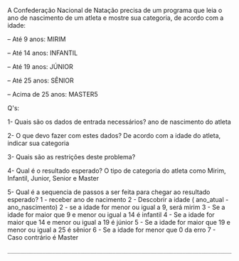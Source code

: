 A Confederação Nacional de Natação precisa de um programa que leia o ano de nascimento de um atleta e mostre sua categoria, de acordo com a idade:

– Até 9 anos: MIRIM

– Até 14 anos: INFANTIL

– Até 19 anos: JÚNIOR

– Até 25 anos: SÊNIOR

– Acima de 25 anos: MASTER5 


Q's:

1- Quais são os dados de entrada necessários?
    ano de nascimento do atleta

2- O que devo fazer com estes dados?
    De acordo com a idade do atleta, indicar sua categoria

3- Quais são as restrições deste problema?
    
4- Qual é o resultado esperado?
    O tipo de categoria do atleta como Mirim, Infantil, Junior, Senior e Master

5- Qual é a sequencia de passos a ser feita para chegar ao resultado esperado?
        1 - receber ano de nacimento
        2 - Descobrir a idade ( ano_atual - ano_nascimento)
        2 - se a idade for menor ou igual a 9, será mirim
        3 - Se a idade for maior que 9 e menor ou igual a 14 é infantil
        4 - Se a idade for maior que 14 e menor ou igual a 19 é júnior
        5 - Se a idade for maior que 19 e menor ou igual a 25 é sênior
        6 - Se a idade for menor que 0 da erro
        7 - Caso contrário é Master

    _____________________________________________________________________________________________________